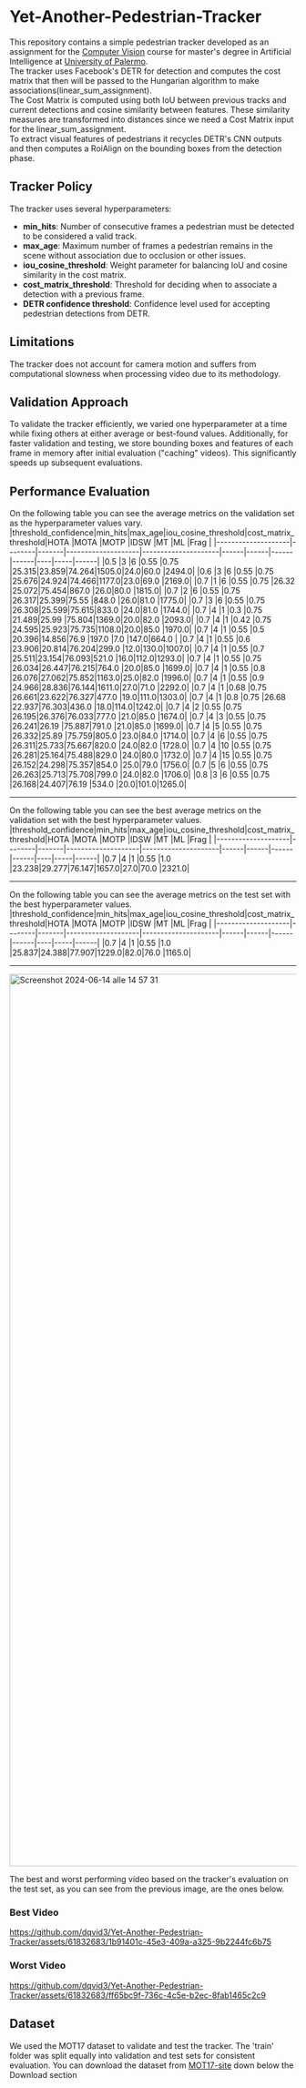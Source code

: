 # Yet-Another-Pedestrian-Tracker
This repository contains a simple pedestrian tracker developed as an assignment for the [Computer Vision](https://www.unipa.it/dipartimenti/ingegneria/cds/ingegneriainformatica2035/?template=responsive&pagina=insegnamento&idInsegnamento=171775&idDocente=155776&idCattedra=167762) course for master's degree in Artificial Intelligence at [University of Palermo](https://www.unipa.it/). <br/>
The tracker uses Facebook's DETR for detection and computes the cost matrix that then will be passed to the Hungarian algorithm to make associations(linear_sum_assignment). <br/>
The Cost Matrix is computed using both IoU between previous tracks and current detections and cosine similarity between features. These similarity measures are transformed into distances since we need a Cost Matrix input for the linear_sum_assignment. <br/>
To extract visual features of pedestrians it recycles DETR's CNN outputs and then computes a RoiAlign on the bounding boxes from the detection phase.

## Tracker Policy
The tracker uses several hyperparameters:

- **min_hits**: Number of consecutive frames a pedestrian must be detected to be considered a valid track.
- **max_age**: Maximum number of frames a pedestrian remains in the scene without association due to occlusion or other issues.
- **iou_cosine_threshold**: Weight parameter for balancing IoU and cosine similarity in the cost matrix.
- **cost_matrix_threshold**: Threshold for deciding when to associate a detection with a previous frame.
- **DETR confidence threshold**: Confidence level used for accepting pedestrian detections from DETR.

## Limitations
The tracker does not account for camera motion and suffers from computational slowness when processing video due to its methodology.

## Validation Approach
To validate the tracker efficiently, we varied one hyperparameter at a time while fixing others at either average or best-found values. Additionally, for faster validation and testing, we store bounding boxes and features of each frame in memory after initial evaluation ("caching" videos). This significantly speeds up subsequent evaluations.

## Performance Evaluation
On the following table you can see the average metrics on the validation set as the hyperparameter values vary.
|threshold_confidence|min_hits|max_age|iou_cosine_threshold|cost_matrix_threshold|HOTA  |MOTA  |MOTP  |IDSW  |MT  |ML   |Frag  |
|--------------------|--------|-------|--------------------|---------------------|------|------|------|------|----|-----|------|
|0.5                 |3       |6      |0.55                |0.75                 |25.315|23.859|74.264|1505.0|24.0|60.0 |2494.0|
|0.6                 |3       |6      |0.55                |0.75                 |25.676|24.924|74.466|1177.0|23.0|69.0 |2169.0|
|0.7                 |1       |6      |0.55                |0.75                 |26.32 |25.072|75.454|867.0 |26.0|80.0 |1815.0|
|0.7                 |2       |6      |0.55                |0.75                 |26.317|25.399|75.55 |848.0 |26.0|81.0 |1775.0|
|0.7                 |3       |6      |0.55                |0.75                 |26.308|25.599|75.615|833.0 |24.0|81.0 |1744.0|
|0.7                 |4       |1      |0.3                 |0.75                 |21.489|25.99 |75.804|1369.0|20.0|82.0 |2093.0|
|0.7                 |4       |1      |0.42                |0.75                 |24.595|25.923|75.735|1108.0|20.0|85.0 |1970.0|
|0.7                 |4       |1      |0.55                |0.5                  |20.396|14.856|76.9  |197.0 |7.0 |147.0|664.0 |
|0.7                 |4       |1      |0.55                |0.6                  |23.906|20.814|76.204|299.0 |12.0|130.0|1007.0|
|0.7                 |4       |1      |0.55                |0.7                  |25.511|23.154|76.093|521.0 |16.0|112.0|1293.0|
|0.7                 |4       |1      |0.55                |0.75                 |26.034|26.447|76.215|764.0 |20.0|85.0 |1699.0|
|0.7                 |4       |1      |0.55                |0.8                  |26.076|27.062|75.852|1163.0|25.0|82.0 |1996.0|
|0.7                 |4       |1      |0.55                |0.9                  |24.966|28.836|76.144|1611.0|27.0|71.0 |2292.0|
|0.7                 |4       |1      |0.68                |0.75                 |26.661|23.622|76.327|477.0 |19.0|111.0|1303.0|
|0.7                 |4       |1      |0.8                 |0.75                 |26.68 |22.937|76.303|436.0 |18.0|114.0|1242.0|
|0.7                 |4       |2      |0.55                |0.75                 |26.195|26.376|76.033|777.0 |21.0|85.0 |1674.0|
|0.7                 |4       |3      |0.55                |0.75                 |26.241|26.19 |75.887|791.0 |21.0|85.0 |1699.0|
|0.7                 |4       |5      |0.55                |0.75                 |26.332|25.89 |75.759|805.0 |23.0|84.0 |1714.0|
|0.7                 |4       |6      |0.55                |0.75                 |26.311|25.733|75.667|820.0 |24.0|82.0 |1728.0|
|0.7                 |4       |10     |0.55                |0.75                 |26.281|25.164|75.488|829.0 |24.0|80.0 |1732.0|
|0.7                 |4       |15     |0.55                |0.75                 |26.152|24.298|75.357|854.0 |25.0|79.0 |1756.0|
|0.7                 |5       |6      |0.55                |0.75                 |26.263|25.713|75.708|799.0 |24.0|82.0 |1706.0|
|0.8                 |3       |6      |0.55                |0.75                 |26.168|24.407|76.19 |534.0 |20.0|101.0|1265.0|
***
On the following table you can see the best average metrics on the validation set with the best hyperparameter values.
|threshold_confidence|min_hits|max_age|iou_cosine_threshold|cost_matrix_threshold|HOTA  |MOTA  |MOTP  |IDSW  |MT  |ML   |Frag  |
|--------------------|--------|-------|--------------------|---------------------|------|------|------|------|----|-----|------|
|0.7                 |4       |1      |0.55                |1.0                  |23.238|29.277|76.147|1657.0|27.0|70.0 |2321.0|
***
On the following table you can see the average metrics on the test set with the best hyperparameter values.
|threshold_confidence|min_hits|max_age|iou_cosine_threshold|cost_matrix_threshold|HOTA  |MOTA  |MOTP  |IDSW  |MT  |ML   |Frag  |
|--------------------|--------|-------|--------------------|---------------------|------|------|------|------|----|-----|------|
|0.7                 |4       |1      |0.55                |1.0                  |25.837|24.388|77.907|1229.0|82.0|76.0 |1165.0|
***
<img width="1568" alt="Screenshot 2024-06-14 alle 14 57 31" src="https://github.com/dqvid3/Yet-Another-Pedestrian-Tracker/assets/61832683/f499ed13-265a-435f-886f-23ce01438adb">

The best and worst performing video based on the tracker's evaluation on the test set, as you can see from the previous image, are the ones below.

### Best Video
https://github.com/dqvid3/Yet-Another-Pedestrian-Tracker/assets/61832683/1b91401c-45e3-409a-a325-9b2244fc6b75

### Worst Video
https://github.com/dqvid3/Yet-Another-Pedestrian-Tracker/assets/61832683/ff65bc9f-736c-4c5e-b2ec-8fab1465c2c9

## Dataset
We used the MOT17 dataset to validate and test the tracker. The 'train' folder was split equally into validation and test sets for consistent evaluation.
You can download the dataset from [MOT17-site](https://motchallenge.net/data/MOT17/) down below the Download section
